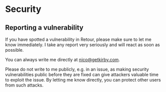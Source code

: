 # Security

## Reporting a vulnerability

If you have spotted a vulnerability in Retour, please make sure to let me know immediately. I take any report very seriously and will react as soon as possible.

You can always write me directly at nico@getkirby.com.

Please do not write to me publicly, e.g. in an issue, as making security vulnerabilities public before they are fixed can give attackers valuable time to exploit the issue. By letting me know directly, you can protect other users from such attacks.
